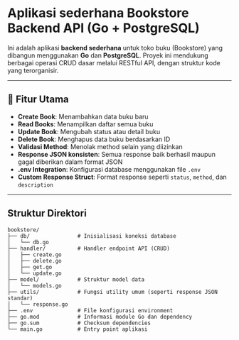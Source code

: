 # Aplikasi sederhana Bookstore Backend API (Go + PostgreSQL)  
  
Ini adalah aplikasi **backend sederhana** untuk toko buku (Bookstore) yang dibangun menggunakan **Go** dan **PostgreSQL**. Proyek ini mendukung berbagai operasi CRUD dasar melalui RESTful API, dengan struktur kode yang terorganisir.  
  
---  
  
## 🚀 Fitur Utama  
  
- **Create Book**: Menambahkan data buku baru  
- **Read Books**: Menampilkan daftar semua buku  
- **Update Book**: Mengubah status atau detail buku  
- **Delete Book**: Menghapus data buku berdasarkan ID  
- **Validasi Method**: Menolak method selain yang diizinkan  
- **Response JSON konsisten**: Semua response baik berhasil maupun gagal diberikan dalam format JSON  
- **.env Integration**: Konfigurasi database menggunakan file `.env`  
- **Custom Response Struct**: Format response seperti `status`, `method`, dan `description`  
  
---  
  
## Struktur Direktori

```
bookstore/  
├── db/               # Inisialisasi koneksi database  
│   └── db.go  
├── handler/          # Handler endpoint API (CRUD)  
│   ├── create.go  
│   ├── delete.go  
│   ├── get.go  
│   └── update.go  
├── model/            # Struktur model data  
│   └── models.go  
├── utils/            # Fungsi utility umum (seperti response JSON standar)  
│   └── response.go  
├── .env              # File konfigurasi environment  
├── go.mod            # Informasi module Go dan dependency  
├── go.sum            # Checksum dependencies  
└── main.go           # Entry point aplikasi  
```  

